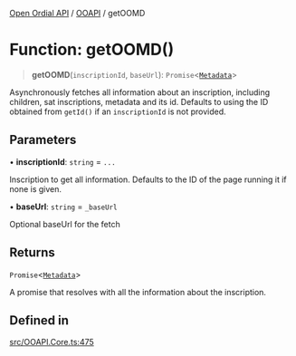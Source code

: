 [Open Ordial API](../../README.md) / [OOAPI](../README.md) / getOOMD

# Function: getOOMD()

> **getOOMD**(`inscriptionId`, `baseUrl`): `Promise`\<[`Metadata`](../namespaces/OOMD/interfaces/Metadata.md)\>

Asynchronously fetches all information about an inscription, including children, sat inscriptions, metadata and its id.
Defaults to using the ID obtained from `getId()` if an `inscriptionId` is not provided.

## Parameters

• **inscriptionId**: `string` = `...`

Inscription to get all information.
                                Defaults to the ID of the page running it if none is given.

• **baseUrl**: `string` = `_baseUrl`

Optional baseUrl for the fetch

## Returns

`Promise`\<[`Metadata`](../namespaces/OOMD/interfaces/Metadata.md)\>

A promise that resolves with all the information about the inscription.

## Defined in

[src/OOAPI.Core.ts:475](https://github.com/open-ordinal/open-ordinal-api/blob/853cbf2a017c45362e48e478b4771550a39cd1c4/src/OOAPI.Core.ts#L475)

